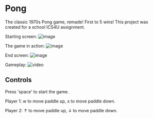 # Pong
The classic 1970s Pong game, remade! First to 5 wins!
This project was created for a school ICS4U assignment.

Starting screen:
![image](https://github.com/sai3000pro/Pong/assets/96095408/23d85688-aadc-44bc-8468-9525406aa044)

The game in action:
 ![image](https://github.com/sai3000pro/Pong/assets/96095408/727c8c23-228e-41e6-b13c-38c3c817a797)

End screen:
![image](https://github.com/sai3000pro/Pong/assets/96095408/df76475f-07fa-4782-9268-cd0699dd25e3)

Gameplay:
![video](https://github.com/sai3000pro/Pong/assets/96095408/fd4e59c8-dde5-4b8a-9fef-21dee904d09f)

## Controls

Press 'space' to start the game.

Player 1: w to move paddle up, s to move paddle down.

Player 2: ↑ to move paddle up, ↓ to move paddle down.
